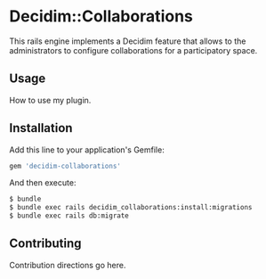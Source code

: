 # Decidim::Collaborations
This rails engine implements a Decidim feature that allows to the administrators to
configure collaborations for a participatory space.

## Usage
How to use my plugin.

## Installation
Add this line to your application's Gemfile:

```ruby
gem 'decidim-collaborations'
```

And then execute:
```bash
$ bundle
$ bundle exec rails decidim_collaborations:install:migrations
$ bundle exec rails db:migrate
```

## Contributing
Contribution directions go here.

